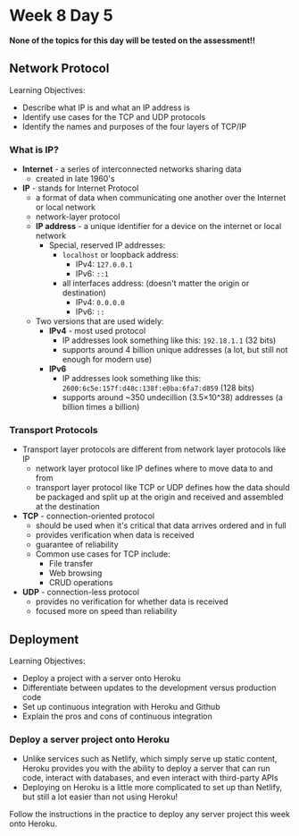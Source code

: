 # Week 8 Day 5

**None of the topics for this day will be tested on the assessment!!**

## Network Protocol

Learning Objectives:

- Describe what IP is and what an IP address is
- Identify use cases for the TCP and UDP protocols
- Identify the names and purposes of the four layers of TCP/IP

### What is IP?

- **Internet** - a series of interconnected networks sharing data
  - created in late 1960's
- **IP** - stands for Internet Protocol
  - a format of data when communicating one another over the Internet or local
    network
  - network-layer protocol
  - **IP address** - a unique identifier for a device on the internet or local
    network
    - Special, reserved IP addresses:
      - `localhost` or loopback address:
        - IPv4: `127.0.0.1`
        - IPv6: `::1`
      - all interfaces address: (doesn't matter the origin or destination)
        - IPv4: `0.0.0.0`
        - IPv6: `::`
  - Two versions that are used widely:
    - **IPv4** - most used protocol
      - IP addresses look something like this: `192.18.1.1` (32 bits)
      - supports around 4 billion unique addresses (a lot, but still not enough
        for modern use)
    - **IPv6**
      - IP addresses look something like this:
        `2600:6c5e:157f:d48c:138f:e0ba:6fa7:d859` (128 bits)
      - supports around ~350 undecillion (3.5×10^38) addresses (a billion times
        a billion)

### Transport Protocols

- Transport layer protocols are different from network layer protocols like IP
  - network layer protocol like IP defines where to move data to and from
  - transport layer protocol like TCP or UDP defines how the data should be
    packaged and split up at the origin and received and assembled at the
    destination
- **TCP** - connection-oriented protocol
  - should be used when it's critical that data arrives ordered and in full
  - provides verification when data is received
  - guarantee of reliability
  - Common use cases for TCP include:
    - File transfer
    - Web browsing
    - CRUD operations
- **UDP** - connection-less protocol
  - provides no verification for whether data is received
  - focused more on speed than reliability

## Deployment

Learning Objectives:

- Deploy a project with a server onto Heroku
- Differentiate between updates to the development versus production code
- Set up continuous integration with Heroku and Github
- Explain the pros and cons of continuous integration

### Deploy a server project onto Heroku

- Unlike services such as Netlify, which simply serve up static content, Heroku
  provides you with the ability to deploy a server that can run code, interact
  with databases, and even interact with third-party APIs
- Deploying on Heroku is a little more complicated to set up than Netlify, but
  still a lot easier than not using Heroku!

Follow the instructions in the practice to deploy any server project this week
onto Heroku.
